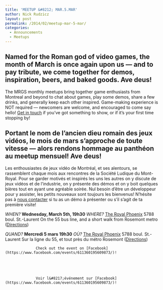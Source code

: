 ```yaml
---
title: 'MEETUP &#8212; MAR.5.MAR'
author: Nick Rudzicz
layout: post
permalink: /2014/02/meetup-mar-5-mar/
categories:
  - Announcements
  - Meetups
---
```



Named for the Roman god of video games, the month of March is once again upon us &#8212; and to pay tribute, we come together for demos, inspiration, beers, and baked goods. Ave deus!
---
The MRGS monthly meetups bring together game enthusiasts from Montreal and beyond to chat about games, play some demos, share a few drinks, and generally keep each other inspired. Game-making experience is NOT required &#8212; newcomers are welcome, and encouraged to come say hello!
[Get in touch](mailto:bakedgoods@mrgs.ca) if you&#8217;ve got something to show, or if it&#8217;s your first time stopping by!



Portant le nom de l&#8217;ancien dieu romain des jeux vid&eacute;os, le mois de mars s&#8217;approche de toute vitesse &#8212; alors rendons hommage au panth&eacute;on au meetup mensuel!
 Ave deus!
---
Les enthousiastes de jeux vidéo de Montréal, et ses alentours, se rassemblent chaque mois aux rencontres de la Société Ludique du Mont-Royal. Pour se garder motivés et inspirés les uns les autres on y discute de jeux vidéos et de l&#8217;industrie, on y présente des démos et on y boit quelques bières tout en ayant une agréable soirée. Nul besoin d&#8217;être un développeur pour y assister, les petits nouveaux sont toujours les bienvenus!
N&#8217;hésite pas à [nous contacter](mailto:bakedgoods@mrgs.ca) si tu as un démo à présenter ou s&#8217;il s&#8217;agit de ta première visite!



*WHEN?*
 **Wednesday, March 5th, 19h30**
*WHERE?*
 [The Royal Phoenix](http://royalphoenixbar.com/)
 5788 boul. St.-Laurent
 On the 55 bus line, and a short walk from Rosemont metro
 ([Directions](https://maps.google.com/maps?q=the+royal+phoenix))



*QUAND?*
 **Mercredi 5 mars 19h30**
*OÙ?*
 [The Royal Phoenix](http://royalphoenixbar.com/)
 5788 boul. St.-Laurent
 Sur la ligne du 55, et tout près du métro Rosemont
 ([Directions](https://maps.google.com/maps?q=the+royal+phoenix))
 


                  Check out the event on [Facebook](https://www.facebook.com/events/611360195609873/)!
                

                
                

                  Voir l&#8217;événement sur [Facebook](https://www.facebook.com/events/611360195609873/)!

                

                
                
 
 
 
